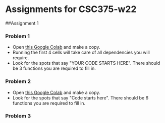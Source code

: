 # Assignments for CSC375-w22

##Assignment 1

### Problem 1

* Open [this Google Colab](https://colab.research.google.com/drive/1wkY9vhIgDNze50WehpmDWva355iMr5H_#scrollTo=qoVTIj44NZxM) and make a copy.
* Running the first 4 cells will take care of all dependencies you will require.
* Look for the spots that say "YOUR CODE STARTS HERE". There should be 3 functions you are required to fill in.

### Problem 2

* Open [this Google Colab](https://colab.research.google.com/drive/1yGCLNq6KVLXDDK0iAdLCIpOM26ByYND9#scrollTo=fyGjJ64wTZGX) and make a copy.
* Look for the spots that say "Code starts here". There should be 6 functions you are required to fill in.

### Problem 3
